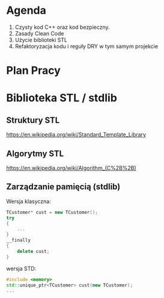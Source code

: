 # Agenda

1. Czysty kod C++ oraz kod bezpieczny.
2. Zasady Clean Code
3. Użycie biblioteki STL
4. Refaktoryzacja kodu i reguły DRY w tym samym projekcie

# Plan Pracy

# Biblioteka STL / stdlib

## Struktury STL

https://en.wikipedia.org/wiki/Standard_Template_Library

## Algorytmy STL

https://en.wikipedia.org/wiki/Algorithm_(C%2B%2B)

## Zarządzanie pamięcią (stdlib)

Wersja klasyczna:

```cpp
TCustomer* cust = new TCustomer();
try
{
    ...
}
__finally
{
    delete cust;
}
```

wersja STD:

```cpp
#include <memory>
std::unique_ptr<TCustomer> cust(new TCustomer);
...
```

